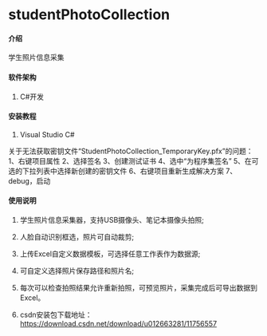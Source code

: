 # studentPhotoCollection

#### 介绍
学生照片信息采集

#### 软件架构

1. C#开发


#### 安装教程

1.  Visual Studio C#

关于无法获取密钥文件“StudentPhotoCollection_TemporaryKey.pfx”的问题：
1、右键项目属性
2、选择签名
3、创建测试证书
4、选中“为程序集签名”
5、在可选的下拉列表中选择新创建的密钥文件
6、右键项目重新生成解决方案
7、debug，启动

#### 使用说明

1.  学生照片信息采集器，支持USB摄像头、笔记本摄像头拍照;
2.  人脸自动识别框选，照片可自动裁剪;
3.  上传Excel自定义数据模板，可选择任意工作表作为数据源;
4.  可自定义选择照片保存路径和照片名;
5.  每次可以检查拍照结果允许重新拍照，可预览照片，采集完成后可导出数据到Excel。

6.  csdn安装包下载地址：https://download.csdn.net/download/u012663281/11756557
